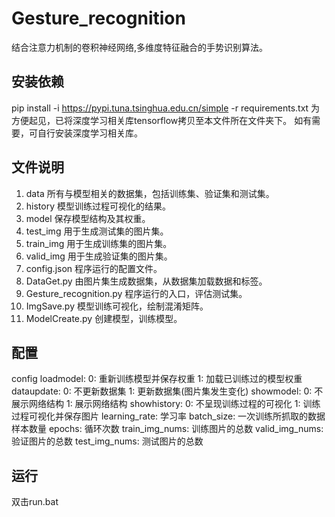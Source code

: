 # Gesture_recognition
结合注意力机制的卷积神经网络,多维度特征融合的手势识别算法。

## 安装依赖
pip install -i https://pypi.tuna.tsinghua.edu.cn/simple -r requirements.txt
为方便起见，已将深度学习相关库tensorflow拷贝至本文件所在文件夹下。
如有需要，可自行安装深度学习相关库。

## 文件说明
1. data
所有与模型相关的数据集，包括训练集、验证集和测试集。
2. history
模型训练过程可视化的结果。
3. model
保存模型结构及其权重。
4. test_img
用于生成测试集的图片集。
5. train_img
用于生成训练集的图片集。
6. valid_img
用于生成验证集的图片集。
7. config.json
程序运行的配置文件。
8. DataGet.py
由图片集生成数据集，从数据集加载数据和标签。
9. Gesture_recognition.py
程序运行的入口，评估测试集。
10. ImgSave.py
模型训练可视化，绘制混淆矩阵。
11. ModelCreate.py
创建模型，训练模型。

## 配置
config
    loadmodel: 
        0: 重新训练模型并保存权重
        1: 加载已训练过的模型权重
    dataupdate: 
        0: 不更新数据集
        1: 更新数据集(图片集发生变化)
    showmodel: 
        0: 不展示网络结构
        1: 展示网络结构
    showhistory: 
        0: 不呈现训练过程的可视化
        1: 训练过程可视化并保存图片
    learning_rate: 
        学习率
    batch_size:
        一次训练所抓取的数据样本数量
    epochs:
        循环次数
    train_img_nums: 
        训练图片的总数
    valid_img_nums: 
        验证图片的总数
    test_img_nums: 
        测试图片的总数

## 运行
双击run.bat

 